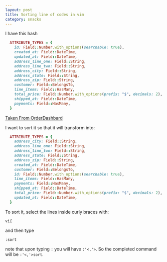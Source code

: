 ```yaml
---
layout: post
title: Sorting line of codes in vim
category: snacks
---
```


I have this hash

```ruby
  ATTRIBUTE_TYPES = {
    id: Field::Number.with_options(searchable: true),
    created_at: Field::DateTime,
    updated_at: Field::DateTime,
    address_line_one: Field::String,
    address_line_two: Field::String,
    address_city: Field::String,
    address_state: Field::String,
    address_zip: Field::String,
    customer: Field::BelongsTo,
    line_items: Field::HasMany,
    total_price: Field::Number.with_options(prefix: "$", decimals: 2),
    shipped_at: Field::DateTime,
    payments: Field::HasMany,
  }
```

[Taken From OrderDashbard](https://github.com/thoughtbot/administrate/blob/29d63ee/spec/example_app/app/dashboards/order_dashboard.rb)

I want to sort it so that it will transform into:

```ruby
  ATTRIBUTE_TYPES = {
    address_city: Field::String,
    address_line_one: Field::String,
    address_line_two: Field::String,
    address_state: Field::String,
    address_zip: Field::String,
    created_at: Field::DateTime,
    customer: Field::BelongsTo,
    id: Field::Number.with_options(searchable: true),
    line_items: Field::HasMany,
    payments: Field::HasMany,
    shipped_at: Field::DateTime,
    total_price: Field::Number.with_options(prefix: "$", decimals: 2),
    updated_at: Field::DateTime,
  }
```

To sort it, select the lines inside curly braces with:

```vi
vi{
```

and then type

```vi
:sort
```

note that upon typing `:` you will have `:'<,'>`. So the completed command will
be `:'<,'>sort`.

